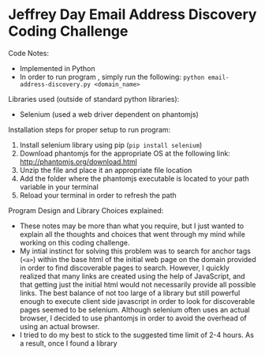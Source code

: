 # Jeffrey Day Email Address Discovery Coding Challenge

Code Notes:
* Implemented in Python
* In order to run program , simply run the following: `python email-address-discovery.py <domain_name>`

Libraries used (outside of standard python libraries):
* Selenium (used a web driver dependent on phantomjs)

Installation steps for proper setup to run program:

1. Install selenium library using pip (`pip install selenium`)
2. Download phantomjs for the appropriate OS at the following link: http://phantomjs.org/download.html
3. Unzip the file and place it an appropriate file location
4. Add the folder where the phantomjs executable is located to your path variable in your terminal
5. Reload your terminal in order to refresh the path

Program Design and Library Choices explained:

* These notes may be more than what you require, but I just wanted to explain all the thoughts and choices that went through my mind while working on this coding challenge.
* My intial instinct for solving this problem was to search for anchor tags (`<a>`) within the base html of the initial web page on the domain provided in order to find discoverable pages to search. However, I quickly realized that many links are created using the help of JavaScript, and that getting just the initial html would not necessarily provide all possible links. The best balance of not too large of a library but still powerful enough to execute client side javascript in order to look for discoverable pages seemed to be selenium. Although selenium often uses an actual browser, I decided to use phantomjs in order to avoid the overhead of using an actual browser.
* I tried to do my best to stick to the suggested time limit of 2-4 hours. As a result, once I found a library

